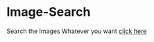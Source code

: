 # Image-Search
Search the Images Whatever you want
[click here ](https://image-search-gamma-rosy.vercel.app/)
